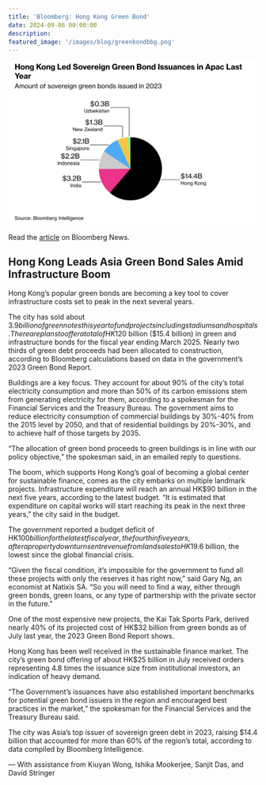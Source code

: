 ```yaml
---
title: 'Bloomberg: Hong Kong Green Bond'
date: 2024-09-06 00:00:00
description: 
featured_image: '/images/blog/greenbondbbg.png'
---
```


![](/images/blog/greenbondbbgchart.png)

Read the [article](https://www.bloomberg.com/news/articles/2024-09-06/hong-kong-leads-asia-green-bond-sales-amid-infrastructure-boom) on Bloomberg News.

## Hong Kong Leads Asia Green Bond Sales Amid Infrastructure Boom

Hong Kong’s popular green bonds are becoming a key tool to cover infrastructure costs set to peak in the next several years.

The city has sold about $3.9 billion of green notes this year to fund projects including stadiums and hospitals. There are plans to offer a total of HK$120 billion ($15.4 billion) in green and infrastructure bonds for the fiscal year ending March 2025. Nearly two thirds of green debt proceeds had been allocated to construction, according to Bloomberg calculations based on data in the government’s 2023 Green Bond Report.

Buildings are a key focus. They account for about 90% of the city’s total electricity consumption and more than 50% of its carbon emissions stem from generating electricity for them, according to a spokesman for the Financial Services and the Treasury Bureau. The government aims to reduce electricity consumption of commercial buildings by 30%-40% from the 2015 level by 2050, and that of residential buildings by 20%-30%, and to achieve half of those targets by 2035.

“The allocation of green bond proceeds to green buildings is in line with our policy objective,” the spokesman said, in an emailed reply to questions.

The boom, which supports Hong Kong’s goal of becoming a global center for sustainable finance, comes as the city embarks on multiple landmark projects. Infrastructure expenditure will reach an annual HK$90 billion in the next five years, according to the latest budget. “It is estimated that expenditure on capital works will start reaching its peak in the next three years,” the city said in the budget.

The government reported a budget deficit of HK$100 billion for the latest fiscal year, the fourth in five years, after a property downturn sent revenue from land sales to HK$19.6 billion, the lowest since the global financial crisis.

“Given the fiscal condition, it’s impossible for the government to fund all these projects with only the reserves it has right now,” said Gary Ng, an economist at Natixis SA. “So you will need to find a way, either through green bonds, green loans, or any type of partnership with the private sector in the future.”

One of the most expensive new projects, the Kai Tak Sports Park, derived nearly 40% of its projected cost of HK$32 billion from green bonds as of July last year, the 2023 Green Bond Report shows.

Hong Kong has been well received in the sustainable finance market. The city’s green bond offering of about HK$25 billion in July received orders representing 4.8 times the issuance size from institutional investors, an indication of heavy demand.

“The Government’s issuances have also established important benchmarks for potential green bond issuers in the region and encouraged best practices in the market,” the spokesman for the Financial Services and the Treasury Bureau said.

The city was Asia’s top issuer of sovereign green debt in 2023, raising $14.4 billion that accounted for more than 60% of the region’s total, according to data compiled by Bloomberg Intelligence.

— With assistance from Kiuyan Wong, Ishika Mookerjee, Sanjit Das, and David Stringer